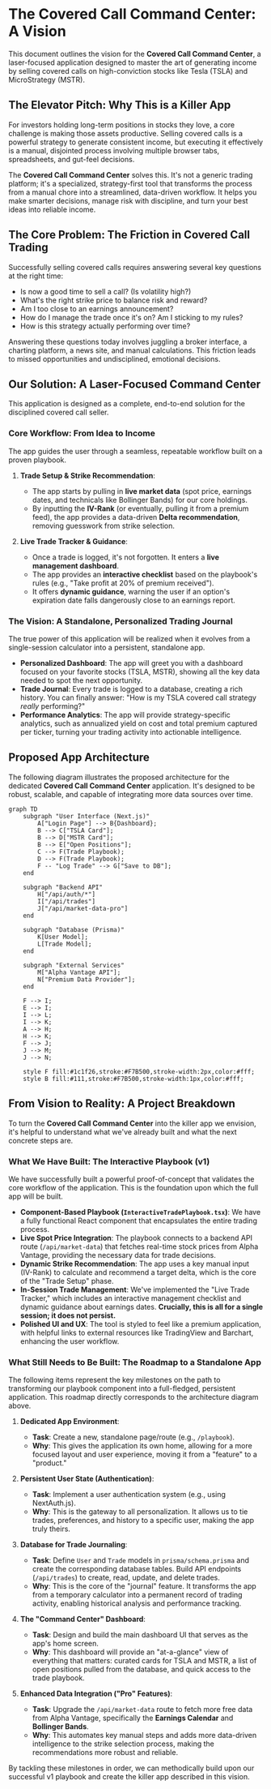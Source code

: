 # The Covered Call Command Center: A Vision

This document outlines the vision for the **Covered Call Command Center**, a laser-focused application designed to master the art of generating income by selling covered calls on high-conviction stocks like Tesla (TSLA) and MicroStrategy (MSTR).

## The Elevator Pitch: Why This is a Killer App

For investors holding long-term positions in stocks they love, a core challenge is making those assets productive. Selling covered calls is a powerful strategy to generate consistent income, but executing it effectively is a manual, disjointed process involving multiple browser tabs, spreadsheets, and gut-feel decisions.

The **Covered Call Command Center** solves this. It's not a generic trading platform; it's a specialized, strategy-first tool that transforms the process from a manual chore into a streamlined, data-driven workflow. It helps you make smarter decisions, manage risk with discipline, and turn your best ideas into reliable income.

## The Core Problem: The Friction in Covered Call Trading

Successfully selling covered calls requires answering several key questions at the right time:
- Is now a good time to sell a call? (Is volatility high?)
- What's the right strike price to balance risk and reward?
- Am I too close to an earnings announcement?
- How do I manage the trade once it's on? Am I sticking to my rules?
- How is this strategy actually performing over time?

Answering these questions today involves juggling a broker interface, a charting platform, a news site, and manual calculations. This friction leads to missed opportunities and undisciplined, emotional decisions.

## Our Solution: A Laser-Focused Command Center

This application is designed as a complete, end-to-end solution for the disciplined covered call seller.

### Core Workflow: From Idea to Income

The app guides the user through a seamless, repeatable workflow built on a proven playbook.

1.  **Trade Setup & Strike Recommendation**:
    -   The app starts by pulling in **live market data** (spot price, earnings dates, and technicals like Bollinger Bands) for our core holdings.
    -   By inputting the **IV-Rank** (or eventually, pulling it from a premium feed), the app provides a data-driven **Delta recommendation**, removing guesswork from strike selection.

2.  **Live Trade Tracker & Guidance**:
    -   Once a trade is logged, it's not forgotten. It enters a **live management dashboard**.
    -   The app provides an **interactive checklist** based on the playbook's rules (e.g., "Take profit at 20% of premium received").
    -   It offers **dynamic guidance**, warning the user if an option's expiration date falls dangerously close to an earnings report.

### The Vision: A Standalone, Personalized Trading Journal

The true power of this application will be realized when it evolves from a single-session calculator into a persistent, standalone app.

-   **Personalized Dashboard**: The app will greet you with a dashboard focused on your favorite stocks (TSLA, MSTR), showing all the key data needed to spot the next opportunity.
-   **Trade Journal**: Every trade is logged to a database, creating a rich history. You can finally answer: "How is my TSLA covered call strategy *really* performing?"
-   **Performance Analytics**: The app will provide strategy-specific analytics, such as annualized yield on cost and total premium captured per ticker, turning your trading activity into actionable intelligence.

## Proposed App Architecture

The following diagram illustrates the proposed architecture for the dedicated **Covered Call Command Center** application. It's designed to be robust, scalable, and capable of integrating more data sources over time.

```mermaid
graph TD
    subgraph "User Interface (Next.js)"
        A["Login Page"] --> B{Dashboard};
        B --> C["TSLA Card"];
        B --> D["MSTR Card"];
        B --> E["Open Positions"];
        C --> F(Trade Playbook);
        D --> F(Trade Playbook);
        F -- "Log Trade" --> G["Save to DB"];
    end

    subgraph "Backend API"
        H["/api/auth/*"]
        I["/api/trades"]
        J["/api/market-data-pro"]
    end

    subgraph "Database (Prisma)"
        K[User Model];
        L[Trade Model];
    end
    
    subgraph "External Services"
        M["Alpha Vantage API"];
        N["Premium Data Provider"];
    end

    F --> I;
    E --> I;
    I --> L;
    I --> K;
    A --> H;
    H --> K;
    F --> J;
    J --> M;
    J --> N;

    style F fill:#1c1f26,stroke:#F7B500,stroke-width:2px,color:#fff;
    style B fill:#111,stroke:#F7B500,stroke-width:1px,color:#fff;
```

## From Vision to Reality: A Project Breakdown

To turn the **Covered Call Command Center** into the killer app we envision, it's helpful to understand what we've already built and what the next concrete steps are.

### What We Have Built: The Interactive Playbook (v1)

We have successfully built a powerful proof-of-concept that validates the core workflow of the application. This is the foundation upon which the full app will be built.

-   **Component-Based Playbook (`InteractiveTradePlaybook.tsx`)**: We have a fully functional React component that encapsulates the entire trading process.
-   **Live Spot Price Integration**: The playbook connects to a backend API route (`/api/market-data`) that fetches real-time stock prices from Alpha Vantage, providing the necessary data for trade decisions.
-   **Dynamic Strike Recommendation**: The app uses a key manual input (IV-Rank) to calculate and recommend a target delta, which is the core of the "Trade Setup" phase.
-   **In-Session Trade Management**: We've implemented the "Live Trade Tracker," which includes an interactive management checklist and dynamic guidance about earnings dates. **Crucially, this is all for a single session; it does not persist.**
-   **Polished UI and UX**: The tool is styled to feel like a premium application, with helpful links to external resources like TradingView and Barchart, enhancing the user workflow.

### What Still Needs to Be Built: The Roadmap to a Standalone App

The following items represent the key milestones on the path to transforming our playbook component into a full-fledged, persistent application. This roadmap directly corresponds to the architecture diagram above.

1.  **Dedicated App Environment**:
    -   **Task**: Create a new, standalone page/route (e.g., `/playbook`).
    -   **Why**: This gives the application its own home, allowing for a more focused layout and user experience, moving it from a "feature" to a "product."

2.  **Persistent User State (Authentication)**:
    -   **Task**: Implement a user authentication system (e.g., using NextAuth.js).
    -   **Why**: This is the gateway to all personalization. It allows us to tie trades, preferences, and history to a specific user, making the app truly theirs.

3.  **Database for Trade Journaling**:
    -   **Task**: Define `User` and `Trade` models in `prisma/schema.prisma` and create the corresponding database tables. Build API endpoints (`/api/trades`) to create, read, update, and delete trades.
    -   **Why**: This is the core of the "journal" feature. It transforms the app from a temporary calculator into a permanent record of trading activity, enabling historical analysis and performance tracking.

4.  **The "Command Center" Dashboard**:
    -   **Task**: Design and build the main dashboard UI that serves as the app's home screen.
    -   **Why**: This dashboard will provide an "at-a-glance" view of everything that matters: curated cards for TSLA and MSTR, a list of open positions pulled from the database, and quick access to the trade playbook.

5.  **Enhanced Data Integration ("Pro" Features)**:
    -   **Task**: Upgrade the `/api/market-data` route to fetch more free data from Alpha Vantage, specifically the **Earnings Calendar** and **Bollinger Bands**.
    -   **Why**: This automates key manual steps and adds more data-driven intelligence to the strike selection process, making the recommendations more robust and reliable.

By tackling these milestones in order, we can methodically build upon our successful v1 playbook and create the killer app described in this vision. 